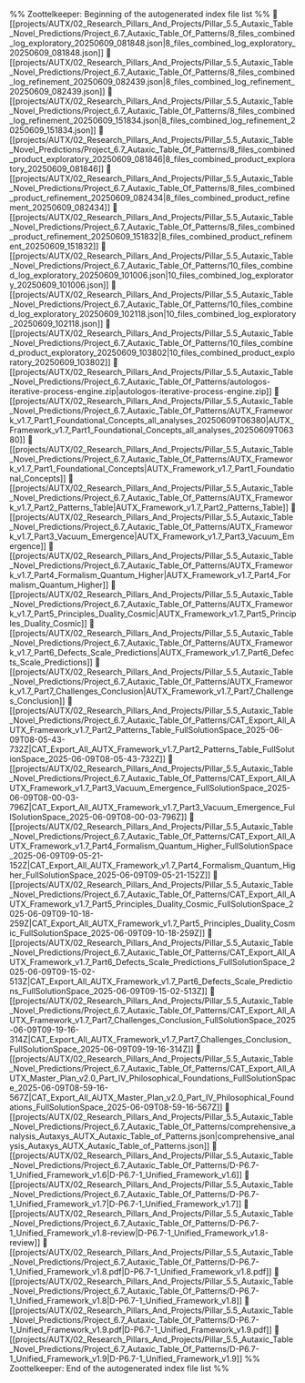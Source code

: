 %% Zoottelkeeper: Beginning of the autogenerated index file list  %%
📄 [[projects/AUTX/02_Research_Pillars_And_Projects/Pillar_5.5_Autaxic_Table_Novel_Predictions/Project_6.7_Autaxic_Table_Of_Patterns/8_files_combined_log_exploratory_20250609_081848.json|8_files_combined_log_exploratory_20250609_081848.json]]
📄 [[projects/AUTX/02_Research_Pillars_And_Projects/Pillar_5.5_Autaxic_Table_Novel_Predictions/Project_6.7_Autaxic_Table_Of_Patterns/8_files_combined_log_refinement_20250609_082439.json|8_files_combined_log_refinement_20250609_082439.json]]
📄 [[projects/AUTX/02_Research_Pillars_And_Projects/Pillar_5.5_Autaxic_Table_Novel_Predictions/Project_6.7_Autaxic_Table_Of_Patterns/8_files_combined_log_refinement_20250609_151834.json|8_files_combined_log_refinement_20250609_151834.json]]
📄 [[projects/AUTX/02_Research_Pillars_And_Projects/Pillar_5.5_Autaxic_Table_Novel_Predictions/Project_6.7_Autaxic_Table_Of_Patterns/8_files_combined_product_exploratory_20250609_081846|8_files_combined_product_exploratory_20250609_081846]]
📄 [[projects/AUTX/02_Research_Pillars_And_Projects/Pillar_5.5_Autaxic_Table_Novel_Predictions/Project_6.7_Autaxic_Table_Of_Patterns/8_files_combined_product_refinement_20250609_082434|8_files_combined_product_refinement_20250609_082434]]
📄 [[projects/AUTX/02_Research_Pillars_And_Projects/Pillar_5.5_Autaxic_Table_Novel_Predictions/Project_6.7_Autaxic_Table_Of_Patterns/8_files_combined_product_refinement_20250609_151832|8_files_combined_product_refinement_20250609_151832]]
📄 [[projects/AUTX/02_Research_Pillars_And_Projects/Pillar_5.5_Autaxic_Table_Novel_Predictions/Project_6.7_Autaxic_Table_Of_Patterns/10_files_combined_log_exploratory_20250609_101006.json|10_files_combined_log_exploratory_20250609_101006.json]]
📄 [[projects/AUTX/02_Research_Pillars_And_Projects/Pillar_5.5_Autaxic_Table_Novel_Predictions/Project_6.7_Autaxic_Table_Of_Patterns/10_files_combined_log_exploratory_20250609_102118.json|10_files_combined_log_exploratory_20250609_102118.json]]
📄 [[projects/AUTX/02_Research_Pillars_And_Projects/Pillar_5.5_Autaxic_Table_Novel_Predictions/Project_6.7_Autaxic_Table_Of_Patterns/10_files_combined_product_exploratory_20250609_103802|10_files_combined_product_exploratory_20250609_103802]]
📄 [[projects/AUTX/02_Research_Pillars_And_Projects/Pillar_5.5_Autaxic_Table_Novel_Predictions/Project_6.7_Autaxic_Table_Of_Patterns/autologos-iterative-process-engine.zip|autologos-iterative-process-engine.zip]]
📄 [[projects/AUTX/02_Research_Pillars_And_Projects/Pillar_5.5_Autaxic_Table_Novel_Predictions/Project_6.7_Autaxic_Table_Of_Patterns/AUTX_Framework_v1.7_Part1_Foundational_Concepts_all_analyses_20250609T06380|AUTX_Framework_v1.7_Part1_Foundational_Concepts_all_analyses_20250609T06380]]
📄 [[projects/AUTX/02_Research_Pillars_And_Projects/Pillar_5.5_Autaxic_Table_Novel_Predictions/Project_6.7_Autaxic_Table_Of_Patterns/AUTX_Framework_v1.7_Part1_Foundational_Concepts|AUTX_Framework_v1.7_Part1_Foundational_Concepts]]
📄 [[projects/AUTX/02_Research_Pillars_And_Projects/Pillar_5.5_Autaxic_Table_Novel_Predictions/Project_6.7_Autaxic_Table_Of_Patterns/AUTX_Framework_v1.7_Part2_Patterns_Table|AUTX_Framework_v1.7_Part2_Patterns_Table]]
📄 [[projects/AUTX/02_Research_Pillars_And_Projects/Pillar_5.5_Autaxic_Table_Novel_Predictions/Project_6.7_Autaxic_Table_Of_Patterns/AUTX_Framework_v1.7_Part3_Vacuum_Emergence|AUTX_Framework_v1.7_Part3_Vacuum_Emergence]]
📄 [[projects/AUTX/02_Research_Pillars_And_Projects/Pillar_5.5_Autaxic_Table_Novel_Predictions/Project_6.7_Autaxic_Table_Of_Patterns/AUTX_Framework_v1.7_Part4_Formalism_Quantum_Higher|AUTX_Framework_v1.7_Part4_Formalism_Quantum_Higher]]
📄 [[projects/AUTX/02_Research_Pillars_And_Projects/Pillar_5.5_Autaxic_Table_Novel_Predictions/Project_6.7_Autaxic_Table_Of_Patterns/AUTX_Framework_v1.7_Part5_Principles_Duality_Cosmic|AUTX_Framework_v1.7_Part5_Principles_Duality_Cosmic]]
📄 [[projects/AUTX/02_Research_Pillars_And_Projects/Pillar_5.5_Autaxic_Table_Novel_Predictions/Project_6.7_Autaxic_Table_Of_Patterns/AUTX_Framework_v1.7_Part6_Defects_Scale_Predictions|AUTX_Framework_v1.7_Part6_Defects_Scale_Predictions]]
📄 [[projects/AUTX/02_Research_Pillars_And_Projects/Pillar_5.5_Autaxic_Table_Novel_Predictions/Project_6.7_Autaxic_Table_Of_Patterns/AUTX_Framework_v1.7_Part7_Challenges_Conclusion|AUTX_Framework_v1.7_Part7_Challenges_Conclusion]]
📄 [[projects/AUTX/02_Research_Pillars_And_Projects/Pillar_5.5_Autaxic_Table_Novel_Predictions/Project_6.7_Autaxic_Table_Of_Patterns/CAT_Export_All_AUTX_Framework_v1.7_Part2_Patterns_Table_FullSolutionSpace_2025-06-09T08-05-43-732Z|CAT_Export_All_AUTX_Framework_v1.7_Part2_Patterns_Table_FullSolutionSpace_2025-06-09T08-05-43-732Z]]
📄 [[projects/AUTX/02_Research_Pillars_And_Projects/Pillar_5.5_Autaxic_Table_Novel_Predictions/Project_6.7_Autaxic_Table_Of_Patterns/CAT_Export_All_AUTX_Framework_v1.7_Part3_Vacuum_Emergence_FullSolutionSpace_2025-06-09T08-00-03-796Z|CAT_Export_All_AUTX_Framework_v1.7_Part3_Vacuum_Emergence_FullSolutionSpace_2025-06-09T08-00-03-796Z]]
📄 [[projects/AUTX/02_Research_Pillars_And_Projects/Pillar_5.5_Autaxic_Table_Novel_Predictions/Project_6.7_Autaxic_Table_Of_Patterns/CAT_Export_All_AUTX_Framework_v1.7_Part4_Formalism_Quantum_Higher_FullSolutionSpace_2025-06-09T09-05-21-152Z|CAT_Export_All_AUTX_Framework_v1.7_Part4_Formalism_Quantum_Higher_FullSolutionSpace_2025-06-09T09-05-21-152Z]]
📄 [[projects/AUTX/02_Research_Pillars_And_Projects/Pillar_5.5_Autaxic_Table_Novel_Predictions/Project_6.7_Autaxic_Table_Of_Patterns/CAT_Export_All_AUTX_Framework_v1.7_Part5_Principles_Duality_Cosmic_FullSolutionSpace_2025-06-09T09-10-18-259Z|CAT_Export_All_AUTX_Framework_v1.7_Part5_Principles_Duality_Cosmic_FullSolutionSpace_2025-06-09T09-10-18-259Z]]
📄 [[projects/AUTX/02_Research_Pillars_And_Projects/Pillar_5.5_Autaxic_Table_Novel_Predictions/Project_6.7_Autaxic_Table_Of_Patterns/CAT_Export_All_AUTX_Framework_v1.7_Part6_Defects_Scale_Predictions_FullSolutionSpace_2025-06-09T09-15-02-513Z|CAT_Export_All_AUTX_Framework_v1.7_Part6_Defects_Scale_Predictions_FullSolutionSpace_2025-06-09T09-15-02-513Z]]
📄 [[projects/AUTX/02_Research_Pillars_And_Projects/Pillar_5.5_Autaxic_Table_Novel_Predictions/Project_6.7_Autaxic_Table_Of_Patterns/CAT_Export_All_AUTX_Framework_v1.7_Part7_Challenges_Conclusion_FullSolutionSpace_2025-06-09T09-19-16-314Z|CAT_Export_All_AUTX_Framework_v1.7_Part7_Challenges_Conclusion_FullSolutionSpace_2025-06-09T09-19-16-314Z]]
📄 [[projects/AUTX/02_Research_Pillars_And_Projects/Pillar_5.5_Autaxic_Table_Novel_Predictions/Project_6.7_Autaxic_Table_Of_Patterns/CAT_Export_All_AUTX_Master_Plan_v2.0_Part_IV_Philosophical_Foundations_FullSolutionSpace_2025-06-09T08-59-16-567Z|CAT_Export_All_AUTX_Master_Plan_v2.0_Part_IV_Philosophical_Foundations_FullSolutionSpace_2025-06-09T08-59-16-567Z]]
📄 [[projects/AUTX/02_Research_Pillars_And_Projects/Pillar_5.5_Autaxic_Table_Novel_Predictions/Project_6.7_Autaxic_Table_Of_Patterns/comprehensive_analysis_Autaxys_AUTX_Autaxic_Table_of_Patterns.json|comprehensive_analysis_Autaxys_AUTX_Autaxic_Table_of_Patterns.json]]
📄 [[projects/AUTX/02_Research_Pillars_And_Projects/Pillar_5.5_Autaxic_Table_Novel_Predictions/Project_6.7_Autaxic_Table_Of_Patterns/D-P6.7-1_Unified_Framework_v1.6|D-P6.7-1_Unified_Framework_v1.6]]
📄 [[projects/AUTX/02_Research_Pillars_And_Projects/Pillar_5.5_Autaxic_Table_Novel_Predictions/Project_6.7_Autaxic_Table_Of_Patterns/D-P6.7-1_Unified_Framework_v1.7|D-P6.7-1_Unified_Framework_v1.7]]
📄 [[projects/AUTX/02_Research_Pillars_And_Projects/Pillar_5.5_Autaxic_Table_Novel_Predictions/Project_6.7_Autaxic_Table_Of_Patterns/D-P6.7-1_Unified_Framework_v1.8-review|D-P6.7-1_Unified_Framework_v1.8-review]]
📄 [[projects/AUTX/02_Research_Pillars_And_Projects/Pillar_5.5_Autaxic_Table_Novel_Predictions/Project_6.7_Autaxic_Table_Of_Patterns/D-P6.7-1_Unified_Framework_v1.8.pdf|D-P6.7-1_Unified_Framework_v1.8.pdf]]
📄 [[projects/AUTX/02_Research_Pillars_And_Projects/Pillar_5.5_Autaxic_Table_Novel_Predictions/Project_6.7_Autaxic_Table_Of_Patterns/D-P6.7-1_Unified_Framework_v1.8|D-P6.7-1_Unified_Framework_v1.8]]
📄 [[projects/AUTX/02_Research_Pillars_And_Projects/Pillar_5.5_Autaxic_Table_Novel_Predictions/Project_6.7_Autaxic_Table_Of_Patterns/D-P6.7-1_Unified_Framework_v1.9.pdf|D-P6.7-1_Unified_Framework_v1.9.pdf]]
📄 [[projects/AUTX/02_Research_Pillars_And_Projects/Pillar_5.5_Autaxic_Table_Novel_Predictions/Project_6.7_Autaxic_Table_Of_Patterns/D-P6.7-1_Unified_Framework_v1.9|D-P6.7-1_Unified_Framework_v1.9]]
%% Zoottelkeeper: End of the autogenerated index file list  %%
